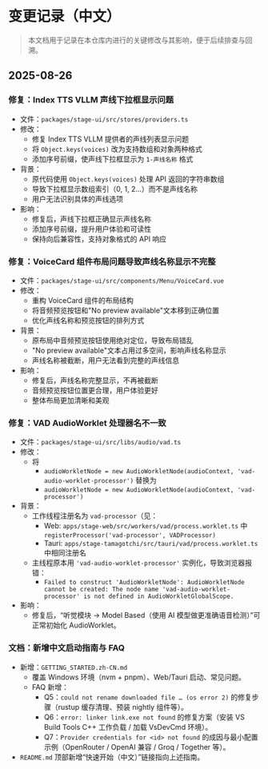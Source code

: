 # 变更记录（中文）

> 本文档用于记录在本仓库内进行的关键修改与其影响，便于后续排查与回溯。

## 2025-08-26

### 修复：Index TTS VLLM 声线下拉框显示问题
- 文件：`packages/stage-ui/src/stores/providers.ts`
- 修改：
  - 修复 Index TTS VLLM 提供者的声线列表显示问题
  - 将 `Object.keys(voices)` 改为支持数组和对象两种格式
  - 添加序号前缀，使声线下拉框显示为 `1-声线名称` 格式
- 背景：
  - 原代码使用 `Object.keys(voices)` 处理 API 返回的字符串数组
  - 导致下拉框显示数组索引（0, 1, 2...）而不是声线名称
  - 用户无法识别具体的声线选项
- 影响：
  - 修复后，声线下拉框正确显示声线名称
  - 添加序号前缀，提升用户体验和可读性
  - 保持向后兼容性，支持对象格式的 API 响应

### 修复：VoiceCard 组件布局问题导致声线名称显示不完整
- 文件：`packages/stage-ui/src/components/Menu/VoiceCard.vue`
- 修改：
  - 重构 VoiceCard 组件的布局结构
  - 将音频预览按钮和"No preview available"文本移到正确位置
  - 优化声线名称和预览按钮的排列方式
- 背景：
  - 原布局中音频预览按钮使用绝对定位，导致布局错乱
  - "No preview available"文本占用过多空间，影响声线名称显示
  - 声线名称被截断，用户无法看到完整的声线信息
- 影响：
  - 修复后，声线名称完整显示，不再被截断
  - 音频预览按钮位置更合理，用户体验更好
  - 整体布局更加清晰和美观

### 修复：VAD AudioWorklet 处理器名不一致
- 文件：`packages/stage-ui/src/libs/audio/vad.ts`
- 修改：
  - 将
    - `audioWorkletNode = new AudioWorkletNode(audioContext, 'vad-audio-worklet-processor')`
    替换为
    - `audioWorkletNode = new AudioWorkletNode(audioContext, 'vad-processor')`
- 背景：
  - 工作线程注册名为 `vad-processor`（见：
    - Web: `apps/stage-web/src/workers/vad/process.worklet.ts` 中 `registerProcessor('vad-processor', VADProcessor)`
    - Tauri: `apps/stage-tamagotchi/src/tauri/vad/process.worklet.ts` 中相同注册名
  - 主线程原本用 `'vad-audio-worklet-processor'` 实例化，导致浏览器报错：
    - `Failed to construct 'AudioWorkletNode': AudioWorkletNode cannot be created: The node name 'vad-audio-worklet-processor' is not defined in AudioWorkletGlobalScope.`
- 影响：
  - 修复后，“听觉模块 → Model Based（使用 AI 模型做更准确语音检测）”可正常初始化 AudioWorklet。

### 文档：新增中文启动指南与 FAQ
- 新增：`GETTING_STARTED.zh-CN.md`
  - 覆盖 Windows 环境（nvm + pnpm）、Web/Tauri 启动、常见问题。
  - FAQ 新增：
    - Q5：`could not rename downloaded file … (os error 2)` 的修复步骤（rustup 缓存清理、预装 nightly 组件等）。
    - Q6：`error: linker link.exe not found` 的修复方案（安装 VS Build Tools C++ 工作负载 / 加载 VsDevCmd 环境）。
    - Q7：`Provider credentials for <id> not found` 的成因与最小配置示例（OpenRouter / OpenAI 兼容 / Groq / Together 等）。
- `README.md` 顶部新增“快速开始（中文）”链接指向上述指南。
